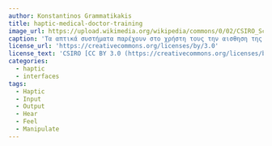 ```yaml
---
author: Konstantinos Grammatikakis
title: haptic-medical-doctor-training
image_url: https://upload.wikimedia.org/wikipedia/commons/0/02/CSIRO_ScienceImage_3361_Dr_Tony_Adriannsen_demonstrates_the_unique_qualities_of_the_CSIRO_Haptic_workbench_in_the_training_of_student_doctors.jpg
caption: 'Τα απτικά συστήματα παρέχουν στο χρήστη τους την αισθηση της αφής. Εδώ απεικονίζεται ένα απτικό εικονικό σύστημα με ενσωματωμένη 3D απεικόνιση, για εκπαίδευση Ιατρών. Ο χρήστης μπορεί να δεί, να επεξεργαστεί και να νιώσει αντικείμενα τριών διαστάσεων, χρησιμοποιώντας εργαλεία που παρέχουν ανάδραση, ώστε να δημιουργείται εικονικά η αίσθηση της αφής'
license_url: 'https://creativecommons.org/licenses/by/3.0'
license_text: 'CSIRO [CC BY 3.0 (https://creativecommons.org/licenses/by/3.0)]'
categories:
  - haptic
  - interfaces
tags:
  - Haptic
  - Input
  - Output
  - Hear
  - Feel
  - Manipulate
---
```

